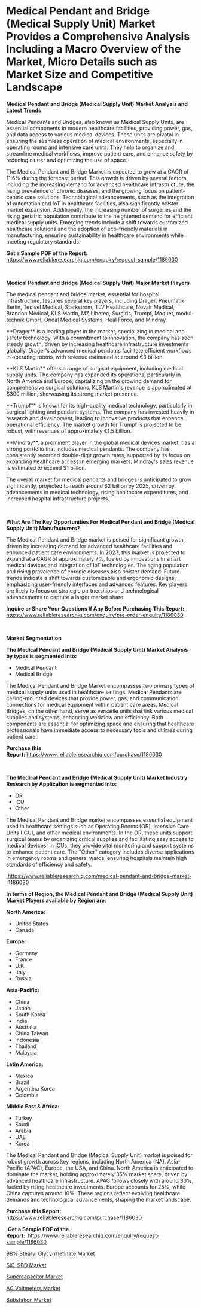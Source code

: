 <p><h1>Medical Pendant and Bridge (Medical Supply Unit) Market Provides a Comprehensive Analysis Including a Macro Overview of the Market, Micro Details such as Market Size and Competitive Landscape</h1></p><p><strong>Medical Pendant and Bridge (Medical Supply Unit) Market Analysis and Latest Trends</strong></p>
<p><p>Medical Pendants and Bridges, also known as Medical Supply Units, are essential components in modern healthcare facilities, providing power, gas, and data access to various medical devices. These units are pivotal in ensuring the seamless operation of medical environments, especially in operating rooms and intensive care units. They help to organize and streamline medical workflows, improve patient care, and enhance safety by reducing clutter and optimizing the use of space.</p><p>The Medical Pendant and Bridge Market is expected to grow at a CAGR of 11.6% during the forecast period. This growth is driven by several factors, including the increasing demand for advanced healthcare infrastructure, the rising prevalence of chronic diseases, and the growing focus on patient-centric care solutions. Technological advancements, such as the integration of automation and IoT in healthcare facilities, also significantly bolster market expansion. Additionally, the increasing number of surgeries and the rising geriatric population contribute to the heightened demand for efficient medical supply units. Emerging trends include a shift towards customized healthcare solutions and the adoption of eco-friendly materials in manufacturing, ensuring sustainability in healthcare environments while meeting regulatory standards.</p></p>
<p><strong>Get a Sample PDF of the Report:&nbsp;</strong> <a href="https://www.reliableresearchiq.com/enquiry/request-sample/1186030?utm_campaign=1141&utm_medium=2&utm_source=Github&utm_content=ia&utm_term=22102024&utm_id=medical-pendant-and-bridge-medical-supply-unit">https://www.reliableresearchiq.com/enquiry/request-sample/1186030</a></p>
<p>&nbsp;</p>
<p><strong>Medical Pendant and Bridge (Medical Supply Unit) Major Market Players</strong></p>
<p><p>The medical pendant and bridge market, essential for hospital infrastructure, features several key players, including Drager, Pneumatik Berlin, Tedisel Medical, Starkstrom, TLV Healthcare, Novair Medical, Brandon Medical, KLS Martin, MZ Liberec, Surgiris, Trumpf, Maquet, modul-technik GmbH, Ondal Medical Systems, Heal Force, and Mindray. </p><p>**Drager** is a leading player in the market, specializing in medical and safety technology. With a commitment to innovation, the company has seen steady growth, driven by increasing healthcare infrastructure investments globally. Drager's advanced medical pendants facilitate efficient workflows in operating rooms, with revenue estimated at around €3 billion.</p><p>**KLS Martin** offers a range of surgical equipment, including medical supply units. The company has expanded its operations, particularly in North America and Europe, capitalizing on the growing demand for comprehensive surgical solutions. KLS Martin's revenue is approximated at $300 million, showcasing its strong market presence.</p><p>**Trumpf** is known for its high-quality medical technology, particularly in surgical lighting and pendant systems. The company has invested heavily in research and development, leading to innovative products that enhance operational efficiency. The market growth for Trumpf is projected to be robust, with revenues of approximately €1.5 billion.</p><p>**Mindray**, a prominent player in the global medical devices market, has a strong portfolio that includes medical pendants. The company has consistently recorded double-digit growth rates, supported by its focus on expanding healthcare access in emerging markets. Mindray's sales revenue is estimated to exceed $1 billion.</p><p>The overall market for medical pendants and bridges is anticipated to grow significantly, projected to reach around $2 billion by 2025, driven by advancements in medical technology, rising healthcare expenditures, and increased hospital infrastructure projects.</p></p>
<p>&nbsp;</p>
<p><strong>What Are The Key Opportunities For Medical Pendant and Bridge (Medical Supply Unit) Manufacturers?</strong></p>
<p><p>The Medical Pendant and Bridge market is poised for significant growth, driven by increasing demand for advanced healthcare facilities and enhanced patient care environments. In 2023, this market is projected to expand at a CAGR of approximately 7%, fueled by innovations in smart medical devices and integration of IoT technologies. The aging population and rising prevalence of chronic diseases also bolster demand. Future trends indicate a shift towards customizable and ergonomic designs, emphasizing user-friendly interfaces and advanced features. Key players are likely to focus on strategic partnerships and technological advancements to capture a larger market share.</p></p>
<p><strong>Inquire or Share Your Questions If Any Before Purchasing This Report:</strong> <a href="https://www.reliableresearchiq.com/enquiry/pre-order-enquiry/1186030?utm_campaign=1141&utm_medium=2&utm_source=Github&utm_content=ia&utm_term=22102024&utm_id=medical-pendant-and-bridge-medical-supply-unit">https://www.reliableresearchiq.com/enquiry/pre-order-enquiry/1186030</a></p>
<p>&nbsp;</p>
<p><strong>Market Segmentation</strong></p>
<p><strong>The Medical Pendant and Bridge (Medical Supply Unit) Market Analysis by types is segmented into:</strong></p>
<p><ul><li>Medical Pendant</li><li>Medical Bridge</li></ul></p>
<p><p>The Medical Pendant and Bridge Market encompasses two primary types of medical supply units used in healthcare settings. Medical Pendants are ceiling-mounted devices that provide power, gas, and communication connections for medical equipment within patient care areas. Medical Bridges, on the other hand, serve as versatile units that link various medical supplies and systems, enhancing workflow and efficiency. Both components are essential for optimizing space and ensuring that healthcare professionals have immediate access to necessary tools and utilities during patient care.</p></p>
<p><strong>Purchase this Report:&nbsp;</strong><a href="https://www.reliableresearchiq.com/purchase/1186030?utm_campaign=1141&utm_medium=2&utm_source=Github&utm_content=ia&utm_term=22102024&utm_id=medical-pendant-and-bridge-medical-supply-unit">https://www.reliableresearchiq.com/purchase/1186030</a></p>
<p>&nbsp;</p>
<p><strong>The Medical Pendant and Bridge (Medical Supply Unit) Market Industry Research by Application is segmented into:</strong></p>
<p><ul><li>OR</li><li>ICU</li><li>Other</li></ul></p>
<p><p>The Medical Pendant and Bridge market encompasses essential equipment used in healthcare settings such as Operating Rooms (OR), Intensive Care Units (ICU), and other medical environments. In the OR, these units support surgical teams by organizing critical supplies and facilitating easy access to medical devices. In ICUs, they provide vital monitoring and support systems to enhance patient care. The "Other" category includes diverse applications in emergency rooms and general wards, ensuring hospitals maintain high standards of efficiency and safety.</p></p>
<p><a href="https://www.reliableresearchiq.com/medical-pendant-and-bridge-market-r1186030?utm_campaign=1141&utm_medium=2&utm_source=Github&utm_content=ia&utm_term=22102024&utm_id=medical-pendant-and-bridge-medical-supply-unit">&nbsp;https://www.reliableresearchiq.com/medical-pendant-and-bridge-market-r1186030</a></p>
<p><strong>In terms of Region, the Medical Pendant and Bridge (Medical Supply Unit) Market Players available by Region are:</strong></p>
<p>
    <p> <strong> North America: </strong>
        <ul>
            <li>United States</li>
            <li>Canada</li>
        </ul>
        </p> 
    <p> <strong> Europe: </strong>
        <ul>
            <li>Germany</li>
            <li>France</li>
            <li>U.K.</li>
            <li>Italy</li>
            <li>Russia</li>
        </ul>
        </p> 
    <p> <strong> Asia-Pacific: </strong>
        <ul>
            <li>China</li>
            <li>Japan</li>
            <li>South Korea</li>
            <li>India</li>
            <li>Australia</li>
            <li>China Taiwan</li>
            <li>Indonesia</li>
            <li>Thailand</li>
            <li>Malaysia</li>
        </ul>
        </p> 
    <p> <strong> Latin America: </strong>
        <ul>
            <li>Mexico</li>
            <li>Brazil</li>
            <li>Argentina Korea</li>
            <li>Colombia</li>
        </ul>
        </p> 
    <p> <strong> Middle East & Africa: </strong>
        <ul>
            <li>Turkey</li>
            <li>Saudi</li>
            <li>Arabia</li>
            <li>UAE</li>
            <li>Korea</li>
        </ul>
    </p>
    </p>
<p><p>The Medical Pendant and Bridge (Medical Supply Unit) market is poised for robust growth across key regions, including North America (NA), Asia-Pacific (APAC), Europe, the USA, and China. North America is anticipated to dominate the market, holding approximately 35% market share, driven by advanced healthcare infrastructure. APAC follows closely with around 30%, fueled by rising healthcare investments. Europe accounts for 25%, while China captures around 10%. These regions reflect evolving healthcare demands and technological advancements, shaping the market landscape.</p></p>
<p><strong>Purchase this Report: </strong><a href="https://www.reliableresearchiq.com/purchase/1186030?utm_campaign=1141&utm_medium=2&utm_source=Github&utm_content=ia&utm_term=22102024&utm_id=medical-pendant-and-bridge-medical-supply-unit">https://www.reliableresearchiq.com/purchase/1186030</a></p>
<p>&nbsp;<strong>Get a Sample PDF of the Report:&nbsp;&nbsp;</strong><a href="https://www.reliableresearchiq.com/enquiry/request-sample/1186030?utm_campaign=1141&utm_medium=2&utm_source=Github&utm_content=ia&utm_term=22102024&utm_id=medical-pendant-and-bridge-medical-supply-unit">https://www.reliableresearchiq.com/enquiry/request-sample/1186030</a></p>
<p><strong></strong></p>
<p><p><a href="https://github.com/erskinemm93/Market-Research-Report-List-1/blob/main/98-stearyl-glycyrrhetinate-market.md?utm_campaign=1141&utm_medium=2&utm_source=Github&utm_content=ia&utm_term=22102024&utm_id=medical-pendant-and-bridge-medical-supply-unit">98% Stearyl Glycyrrhetinate Market</a></p><p><a href="https://github.com/pespeyervi/Market-Research-Report-List-1/blob/main/sic-sbd-market.md?utm_campaign=1141&utm_medium=2&utm_source=Github&utm_content=ia&utm_term=22102024&utm_id=medical-pendant-and-bridge-medical-supply-unit">SiC-SBD Market</a></p><p><a href="https://www.linkedin.com/pulse/global-supercapacitor-market-trends-forecasts-strategic-analysis-ikp6c?utm_campaign=1141&utm_medium=2&utm_source=Github&utm_content=ia&utm_term=22102024&utm_id=medical-pendant-and-bridge-medical-supply-unit">Supercapacitor Market</a></p><p><a href="https://issuu.com/reportprime-2/docs/ac-voltmeters-market-size-2030.pptx_3ec099341de046?utm_campaign=1141&utm_medium=2&utm_source=Github&utm_content=ia&utm_term=22102024&utm_id=medical-pendant-and-bridge-medical-supply-unit">AC Voltmeters Market</a></p><p><a href="https://www.linkedin.com/pulse/substation-market-outlook-share-analysis-growth-trends-forecasts-ds2zc?utm_campaign=1141&utm_medium=2&utm_source=Github&utm_content=ia&utm_term=22102024&utm_id=medical-pendant-and-bridge-medical-supply-unit">Substation Market</a></p></p>